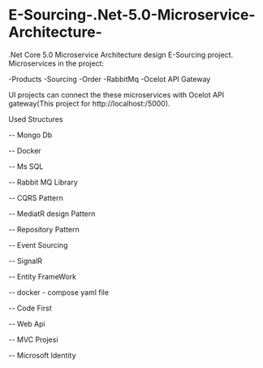 # E-Sourcing-.Net-5.0-Microservice-Architecture-

.Net Core 5.0 Microservice Architecture design  E-Sourcing project.
Microservices in the project:

-Products
-Sourcing
-Order
-RabbitMq
-Ocelot API Gateway

UI projects can connect the these microservices with Ocelot API gateway(This project for http://localhost:/5000).

Used Structures

-- Mongo Db

-- Docker

-- Ms SQL

-- Rabbit MQ Library

-- CQRS Pattern

-- MediatR design Pattern

-- Repository Pattern

-- Event Sourcing

-- SignalR

-- Entity FrameWork

-- docker - compose yaml file

-- Code First 

-- Web Api

-- MVC Projesi

-- Microsoft Identity
